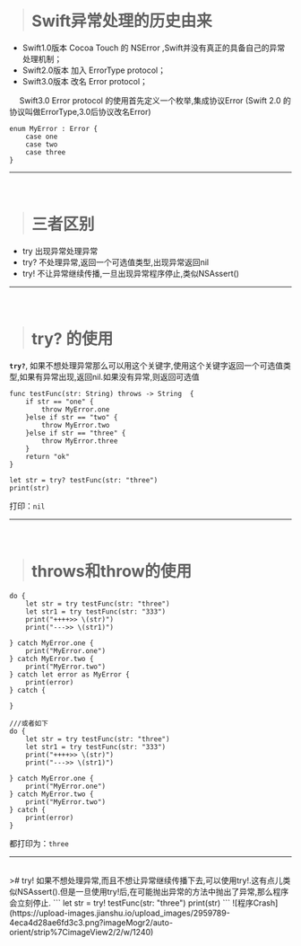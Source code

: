 ># Swift异常处理的历史由来

- Swift1.0版本 Cocoa Touch 的 NSError ,Swift并没有真正的具备自己的异常处理机制；
-  Swift2.0版本 加入 ErrorType protocol；
-  Swift3.0版本 改名 Error protocol；

&emsp;  Swift3.0 Error protocol 的使用首先定义一个枚举,集成协议Error (Swift 2.0 的协议叫做ErrorType,3.0后协议改名Error)
```
enum MyError : Error {
    case one
    case two
    case three
}
```



***
<br/>

># 三者区别
- try 出现异常处理异常
- try? 不处理异常,返回一个可选值类型,出现异常返回nil
- try! 不让异常继续传播,一旦出现异常程序停止,类似NSAssert()




***
<br/>

># try? 的使用

**`try?`**, 如果不想处理异常那么可以用这个关键字,使用这个关键字返回一个可选值类型,如果有异常出现,返回nil.如果没有异常,则返回可选值
```
func testFunc(str: String) throws -> String  {
    if str == "one" {
        throw MyError.one
    }else if str == "two" {
        throw MyError.two
    }else if str == "three" {
        throw MyError.three
    }
    return "ok"
}

let str = try? testFunc(str: "three")
print(str)
```
打印：`nil`



***
<br/>

># throws和throw的使用

```
do {
    let str = try testFunc(str: "three")
    let str1 = try testFunc(str: "333")
    print("++++>> \(str)")
    print("--->> \(str1)")

} catch MyError.one {
    print("MyError.one")
} catch MyError.two {
    print("MyError.two")
} catch let error as MyError {
    print(error)
} catch {

}

///或者如下
do {
    let str = try testFunc(str: "three")
    let str1 = try testFunc(str: "333")
    print("++++>> \(str)")
    print("--->> \(str1)")

} catch MyError.one {
    print("MyError.one")
} catch MyError.two {
    print("MyError.two")
} catch {
    print(error)
}
```
都打印为：`three`



***
<br/>
># try!
如果不想处理异常,而且不想让异常继续传播下去,可以使用try!.这有点儿类似NSAssert().但是一旦使用try!后,在可能抛出异常的方法中抛出了异常,那么程序会立刻停止.
```
let str = try! testFunc(str: "three")
print(str)
```
![程序Crash](https://upload-images.jianshu.io/upload_images/2959789-4eca4d28ae6fd3c3.png?imageMogr2/auto-orient/strip%7CimageView2/2/w/1240)














